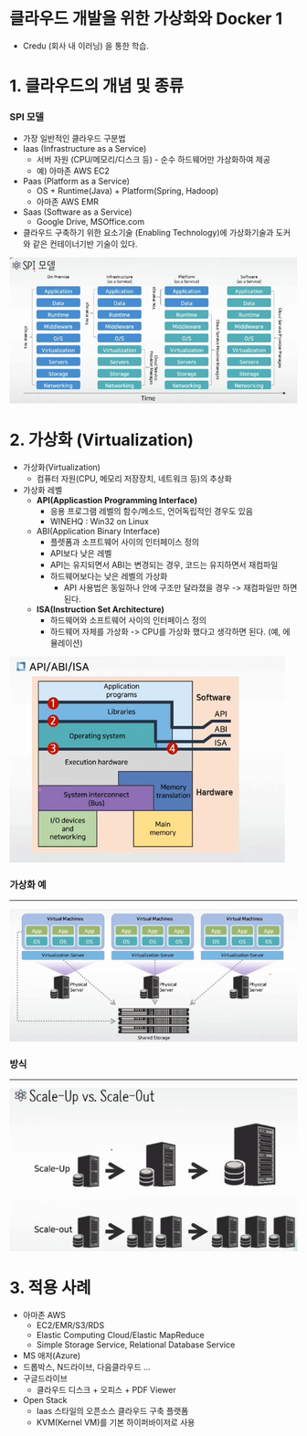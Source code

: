 # 클라우드 개발을 위한 가상화와 Docker 1

- Credu (회사 내 이러닝) 을 통한 학습.

# 1. 클라우드의 개념 및 종류

### SPI 모델

- 가장 일반적인 클라우드 구분법
- Iaas  (Infrastructure as a Service)
  - 서버 자원 (CPU/메모리/디스크 등) - 순수 하드웨어만 가상화하여 제공
  - 예) 아마존 AWS EC2
- Paas (Platform as a Service)
  - OS + Runtime(Java) + Platform(Spring, Hadoop)
  - 아마존 AWS EMR
- Saas (Software as a Service)
  - Google Drive, MSOffice.com
- 클라우드 구축하기 위한 요소기술 (Enabling Technology)에 가상화기술과 도커와 같은 컨테이너기반 기술이 있다.

![ch1](./image/ch1/1.png)

# 2. 가상화 (Virtualization)

- 가상화(Virtualization)
  - 컴퓨터 자원(CPU, 메모리 저장장치, 네트워크 등)의 추상화
- 가상화 레벨
  - **API(Applicastion Programming Interface)**
    - 응용 프로그램 레벨의 함수/메소드, 언어독립적인 경우도 있음
    - WINEHQ : Win32 on Linux
  - ABI(Application Binary Interface)
    - 플렛폼과 소프트웨어 사이의 인터페이스 정의
    - API보다 낮은 레벨
    - API는 유지되면서 ABI는 변경되는 경우, 코드는 유지하면서 재컴파일
    - 하드웨어보다는 낮은 레벨의 가상화
      - API 사용법은 동일하나 안에 구조만 달라졌을 경우 -> 재컴파일만 하면 된다.
  - **ISA(Instruction Set Architecture)**
    - 하드웨어와 소프트웨어 사이의 인터페이스 정의
    - 하드웨어 자체를 가상화 -> CPU를 가상화 했다고 생각하면 된다. (예, 에뮬레이션)

![vr](./image/ch1/2.png)



### 가상화 예

----

![vr_ex](./image/ch1/3.png)

### 방식

----

![scale](./image/ch1/4.png)



# 3. 적용 사례

- 아마존 AWS
  - EC2/EMR/S3/RDS
  - Elastic Computing Cloud/Elastic MapReduce
  - Simple Storage Service, Relational Database Service
- MS 애저(Azure)
- 드롭박스, N드라이브, 다음클라우드 ...
- 구글드라이브
  - 클라우드 디스크 + 오피스 + PDF Viewer
- Open Stack
  - Iaas 스타일의 오픈소스 클라우드 구축 플랫폼
  - KVM(Kernel VM)를 기본 하이퍼바이저로 사용